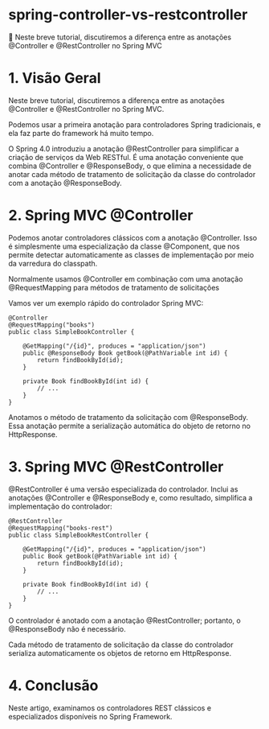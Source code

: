 # spring-controller-vs-restcontroller
:herb: Neste breve tutorial, discutiremos a diferença entre as anotações @Controller e @RestController no Spring MVC

# 1. Visão Geral
Neste breve tutorial, discutiremos a diferença entre as anotações @Controller e @RestController no Spring MVC.

Podemos usar a primeira anotação para controladores Spring tradicionais, e ela faz parte do framework há muito tempo.

O Spring 4.0 introduziu a anotação @RestController para simplificar a criação de serviços da Web RESTful. 
É uma anotação conveniente que combina @Controller e @ResponseBody, o que elimina a necessidade de anotar cada método
de tratamento de solicitação da classe do controlador com a anotação @ResponseBody.

# 2. Spring MVC @Controller
Podemos anotar controladores clássicos com a anotação @Controller. Isso é simplesmente uma especialização da classe @Component, que nos permite detectar automaticamente as classes de implementação por meio da varredura do classpath.

Normalmente usamos @Controller em combinação com uma anotação @RequestMapping para métodos de tratamento de solicitações

Vamos ver um exemplo rápido do controlador Spring MVC:

```
@Controller
@RequestMapping("books")
public class SimpleBookController {

    @GetMapping("/{id}", produces = "application/json")
    public @ResponseBody Book getBook(@PathVariable int id) {
        return findBookById(id);
    }

    private Book findBookById(int id) {
        // ...
    }
}
```

Anotamos o método de tratamento da solicitação com @ResponseBody. Essa anotação permite a serialização automática do objeto de retorno no HttpResponse.

# 3. Spring MVC @RestController
@RestController é uma versão especializada do controlador. Inclui as anotações @Controller e @ResponseBody e, como resultado, simplifica a implementação do controlador:

```
@RestController
@RequestMapping("books-rest")
public class SimpleBookRestController {
    
    @GetMapping("/{id}", produces = "application/json")
    public Book getBook(@PathVariable int id) {
        return findBookById(id);
    }

    private Book findBookById(int id) {
        // ...
    }
}
```

O controlador é anotado com a anotação @RestController; portanto, o @ResponseBody não é necessário.

Cada método de tratamento de solicitação da classe do controlador serializa automaticamente os objetos de retorno em HttpResponse.

# 4. Conclusão
Neste artigo, examinamos os controladores REST clássicos e especializados disponíveis no Spring Framework.
